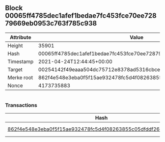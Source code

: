 ## Block 00065ff4785dec1afef1bedae7fc453fce70ee72879669eb0953c763f785c938

Attribute | Value
--- | ---
Height | 35901
Hash | 00065ff4785dec1afef1bedae7fc453fce70ee72879669eb0953c763f785c938
Timestamp | 2021-04-24T12:44:45+00:00
Target | 00254142f49eaaa504dc75712e8378ad5316cbcead634704b3734b6271167cc4
Merke root | 862f4e548e3eba0f5f15ae932478fc5d4f08263855c05dfddf264fb3227dad9e
Nonce | 4173735883

```

```

### Transactions

Hash | Amount
--- | ---
[862f4e548e3eba0f5f15ae932478fc5d4f08263855c05dfddf264fb3227dad9e](862f4e548e3eba0f5f15ae932478fc5d4f08263855c05dfddf264fb3227dad9e.md) | 10.00000000 SKEPTI 
